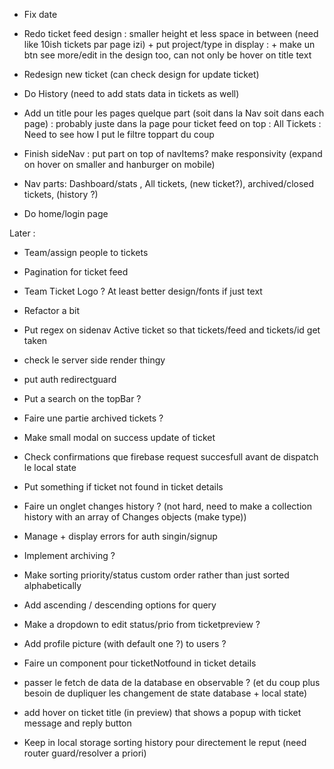- Fix date
- Redo ticket feed design : smaller height et less space in between (need like 10ish tickets par page izi) + put project/type in display
: + make un btn see more/edit in the design too, can not only be hover on title text
- Redesign new ticket (can check design for update ticket)
- Do History (need to add stats data in tickets as well)
- Add un title pour les pages quelque part (soit dans la Nav soit dans each page) : probably juste dans la page pour ticket feed on top : All Tickets
: Need to see how I put le filtre toppart du coup

- Finish sideNav : put part on top of navItems? make responsivity (expand on hover on smaller and hanburger on mobile)
- Nav parts: Dashboard/stats , All tickets, (new ticket?), archived/closed tickets, (history ?)
- Do home/login page

Later :
- Team/assign people to tickets
- Pagination for ticket feed
- Team Ticket Logo ? At least better design/fonts if just text
- Refactor a bit
- Put regex on sidenav Active ticket so that tickets/feed and tickets/id get taken
- check le server side render thingy
- put auth redirectguard
- Put a search on the topBar ?
- Faire une partie archived tickets ?
- Make small modal on success update of ticket
- Check confirmations que firebase request succesfull avant de dispatch le local state

- Put something if ticket not found in ticket details
- Faire un onglet changes history ? (not hard, need to make a collection history with an array of Changes objects (make type))
- Manage + display errors for auth singin/signup
- Implement archiving ?
- Make sorting priority/status custom order rather than just sorted alphabetically
- Add ascending / descending options for query
- Make a dropdown to edit status/prio from ticketpreview ?
- Add profile picture (with default one ?) to users ?
- Faire un component pour ticketNotfound in ticket details
- passer le fetch de data de la database en observable ? (et du coup plus besoin de dupliquer les changement de state database + local state)
- add hover on ticket title (in preview) that shows a popup with ticket message and reply button

- Keep in local storage sorting history pour directement le reput (need router guard/resolver a priori)